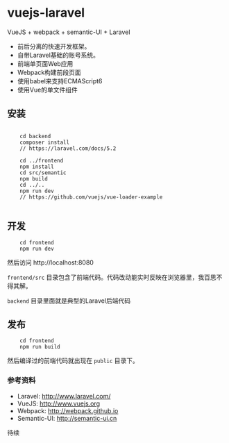 # vuejs-laravel
VueJS + webpack + semantic-UI + Laravel


- 前后分离的快速开发框架。 
- 自带Laravel基础的账号系统。
- 前端单页面Web应用
- Webpack构建前段页面
- 使用babel来支持ECMAScript6
- 使用Vue的单文件组件


## 安装

```
    
    cd backend
    composer install
    // https://laravel.com/docs/5.2
    
    cd ../frontend
    npm install
    cd src/semantic
    npm build
    cd ../..
    npm run dev
    // https://github.com/vuejs/vue-loader-example
    
```

## 开发

```
    cd frontend
    npm run dev
```

然后访问 http://localhost:8080 

``` frontend/src ``` 目录包含了前端代码。代码改动能实时反映在浏览器里，我百思不得其解。

``` backend ``` 目录里面就是典型的Laravel后端代码

## 发布

```
    cd frontend
    npm run build
```

然后编译过的前端代码就出现在 ``` public ``` 目录下。

### 参考资料

- Laravel: http://www.laravel.com/
- VueJS:  http://www.vuejs.org
- Webpack: http://webpack.github.io
- Semantic-UI: http://semantic-ui.cn

待续
